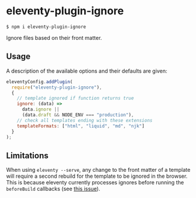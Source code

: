 # eleventy-plugin-ignore

```
$ npm i eleventy-plugin-ignore
```

Ignore files based on their front matter.

## Usage

A description of the available options and their defaults are given:

```js
eleventyConfig.addPlugin(
  require("eleventy-plugin-ignore"),
  {
    // template ignored if function returns true
    ignore: (data) =>
      data.ignore ||
      (data.draft && NODE_ENV === "production"),
    // check all templates ending with these extensions
    templateFormats: ["html", "liquid", "md", "njk"]
  }
);
```

## Limitations

When using `eleventy --serve`, any change to the front matter of a template will require a second rebuild for the template to be ignored in the browser.
This is because eleventy currently processes ignores before running the `beforeBuild` callbacks (see [this issue](https://github.com/11ty/eleventy/issues/2207)).
